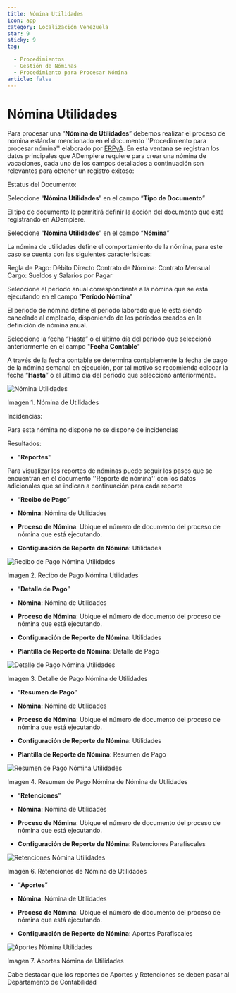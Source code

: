 ```yaml
---
title: Nómina Utilidades
icon: app
category: Localización Venezuela
star: 9
sticky: 9
tag:

  - Procedimientos
  - Gestión de Nóminas
  - Procedimiento para Procesar Nómina
article: false
---
```


**Nómina Utilidades**
=====================

Para procesar una “**Nómina de Utilidades**” debemos realizar el proceso de nómina estándar mencionado en el documento ''Procedimiento para procesar nómina'' elaborado por [ERPyA](http://erpya.com). En esta ventana se registran los datos principales que ADempiere requiere para crear una nómina de vacaciones, cada uno de los campos detallados a continuación son relevantes para obtener un registro exitoso:

Estatus del Documento:

Seleccione “**Nómina Utilidades**” en el campo “**Tipo de Documento**”

El tipo de documento le permitirá definir la acción del documento que esté registrando en ADempiere.

Seleccione “**Nómina Utilidades**” en el campo “**Nómina**”

La nómina de utilidades define el comportamiento de la nómina, para este caso se cuenta con las siguientes características:

Regla de Pago: Débito Directo
Contrato de Nómina: Contrato Mensual
Cargo: Sueldos y Salarios por Pagar

Seleccione el período anual correspondiente a la nómina que se está ejecutando en el campo "**Período Nómina**"

El período de nómina define el período laborado que le está siendo cancelado al empleado, disponiendo de los períodos creados en la definición de nómina anual.

Seleccione la fecha “Hasta” o el último día del período que seleccionó anteriormente en el campo "**Fecha Contable**"

A través de la fecha contable se determina contablemente la fecha de pago de la nómina semanal en ejecución, por tal motivo se recomienda colocar la fecha “**Hasta**” o el último día del período que seleccionó anteriormente.

![Nómina Utilidades](/assets/img/docs/lve/procedures/payroll/procedures-to-process-payroll/resources/utilidades.png)

Imagen 1. Nómina de Utilidades

Incidencias:

 Para esta nómina no dispone no se dispone de incidencias

Resultados:

- "**Reportes**"

Para visualizar los reportes de nóminas  puede seguir los pasos que se encuentran en el documento ''Reporte de nómina'' con los datos adicionales que se indican a continuación para cada reporte

- “**Recibo de Pago**”

- **Nómina**: Nómina de Utilidades

- **Proceso de Nómina**: Ubique el número de documento del proceso de nómina que está ejecutando.

- **Configuración de Reporte de Nómina**: Utilidades

![Recibo de Pago Nómina Utilidades](/assets/img/docs/lve/procedures/payroll/procedures-to-process-payroll/resources/reciboutilidades.png)

Imagen 2. Recibo de Pago Nómina Utilidades

- “**Detalle de Pago**”

- **Nómina**: Nómina de Utilidades

- **Proceso de Nómina**: Ubique el número de documento del proceso de nómina que está ejecutando.

- **Configuración de Reporte de Nómina**:  Utilidades

- **Plantilla de Reporte de Nómina**: Detalle de Pago

![Detalle de Pago Nómina  Utilidades](/assets/img/docs/lve/procedures/payroll/procedures-to-process-payroll/resources/detalleutilidades.png)

Imagen 3. Detalle de Pago Nómina de  Utilidades

- “**Resumen de Pago**”

- **Nómina**: Nómina de  Utilidades

- **Proceso de Nómina**: Ubique el número de documento del proceso de nómina que está ejecutando.

- **Configuración de Reporte de Nómina**:  Utilidades

- **Plantilla de Reporte de Nómina**: Resumen de Pago

![Resumen de Pago Nómina  Utilidades](/assets/img/docs/lve/procedures/payroll/procedures-to-process-payroll/resources/resumenutilidades.png)

Imagen 4. Resumen de Pago Nómina de Nómina de  Utilidades

- “**Retenciones**”

- **Nómina**: Nómina de  Utilidades

- **Proceso de Nómina**: Ubique el número de documento del proceso de nómina que está ejecutando.

- **Configuración de Reporte de Nómina**: Retenciones Parafiscales

![Retenciones Nómina Utilidades](/assets/img/docs/lve/procedures/payroll/procedures-to-process-payroll/resources/retencionesutilidades.png)

Imagen 6. Retenciones de Nómina de Utilidades

- “**Aportes**”

- **Nómina**: Nómina de Utilidades

- **Proceso de Nómina**: Ubique el número de documento del proceso de nómina que está ejecutando.

- **Configuración de Reporte de Nómina**: Aportes Parafiscales

![Aportes Nómina Utilidades](/assets/img/docs/lve/procedures/payroll/procedures-to-process-payroll/resources/aporteutilidades.png)

Imagen 7. Aportes Nómina de Utilidades

Cabe destacar que los reportes de Aportes y Retenciones se deben pasar al Departamento de Contabilidad

